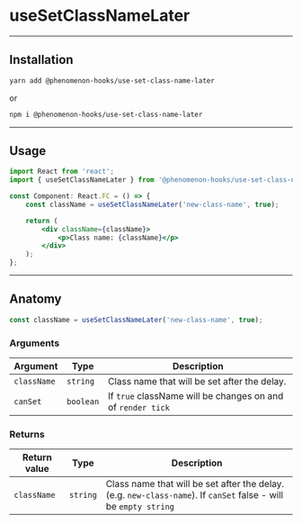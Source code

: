 # useSetClassNameLater

---

## Installation

```bash
yarn add @phenomenon-hooks/use-set-class-name-later
```

or

```bash
npm i @phenomenon-hooks/use-set-class-name-later
```

---

## Usage

```jsx
import React from 'react';
import { useSetClassNameLater } from '@phenomenon-hooks/use-set-class-name-later';

const Component: React.FC = () => {
    const className = useSetClassNameLater('new-class-name', true);

    return (
        <div className={className}>
            <p>Class name: {className}</p>
        </div>
    );
};
```

---

## Anatomy

```jsx
const className = useSetClassNameLater('new-class-name', true);
```

### Arguments

| Argument    | Type      | Description                                                 |
| ----------- | --------- | ----------------------------------------------------------- |
| `className` | `string`  | Class name that will be set after the delay.                |
| `canSet`    | `boolean` | If `true` className will be changes on and of `render tick` |

### Returns

| Return value | Type | Description |
| --- | --- | --- |
| `className` | `string` | Class name that will be set after the delay. (e.g. `new-class-name`). If `canSet` false - will be `empty string` |
